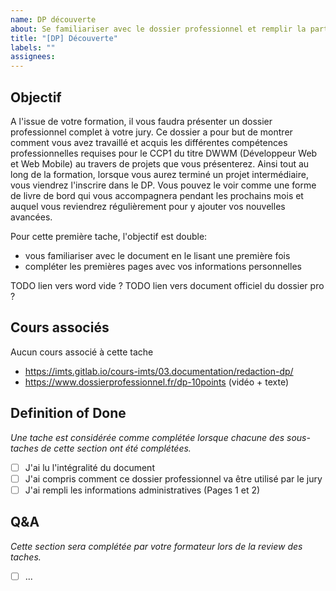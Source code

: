 ```yaml
---
name: DP découverte
about: Se familiariser avec le dossier professionnel et remplir la partie purement administrative
title: "[DP] Découverte"
labels: ""
assignees:
---
```


## Objectif

A l'issue de votre formation, il vous faudra présenter un dossier professionnel complet à votre jury.
Ce dossier a pour but de montrer comment vous avez travaillé et acquis les différentes compétences professionnelles
requises pour le CCP1 du titre DWWM (Développeur Web et Web Mobile) au travers de projets que vous présenterez.
Ainsi tout au long de la formation, lorsque vous aurez terminé un projet intermédiaire, vous viendrez l'inscrire dans le
DP. Vous pouvez le voir comme une forme de livre de bord qui vous accompagnera pendant les prochains mois et auquel vous reviendrez
régulièrement pour y ajouter vos nouvelles avancées.

Pour cette première tache, l'objectif est double:

- vous familiariser avec le document en le lisant une première fois
- compléter les premières pages avec vos informations personnelles

TODO lien vers word vide ?
TODO lien vers document officiel du dossier pro ?

## Cours associés

Aucun cours associé à cette tache

- https://imts.gitlab.io/cours-imts/03.documentation/redaction-dp/
- https://www.dossierprofessionnel.fr/dp-10points (vidéo + texte)

## Definition of Done

_Une tache est considérée comme complétée lorsque chacune des sous-taches de cette section ont été complétées._

- [ ] J'ai lu l'intégralité du document
- [ ] J'ai compris comment ce dossier professionnel va être utilisé par le jury
- [ ] J'ai rempli les informations administratives (Pages 1 et 2)

## Q&A

_Cette section sera complétée par votre formateur lors de la review des taches._

- [ ] ...